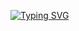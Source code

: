 [![Typing SVG](https://readme-typing-svg.demolab.com?font=Fira+Code&size=30&pause=1000&center=true&vCenter=true&width=435&lines=++++++++++++++++++++++++Hi+There+%F0%9F%91%8B;++++++++++++++++++++++++I'm+Yavanash)](https://git.io/typing-svg)
